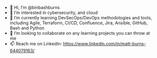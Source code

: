 - 👋 Hi, I’m @binbashburns
- 👀 I’m interested in cybersecurity, and cloud
- 🌱 I’m currently learning DevSecOps/DevOps methodologies and tools, including Agile, Terraform, CI/CD, Confluence, Jira, Ansible, GitHub, Bash and Python
- 💞️ I’m looking to collaborate on any learning projects you can throw at me
- 📫 Reach me on LinkedIn: https://www.linkedin.com/in/matt-burns-644079163/
